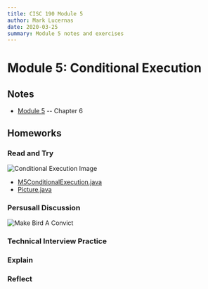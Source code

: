 ```yaml
---
title: CISC 190 Module 5
author: Mark Lucernas
date: 2020-03-25
summary: Module 5 notes and exercises
---
```



# Module 5: Conditional Execution

## Notes

  - [Module 5](../notes/m-5) -- Chapter 6

## Homeworks

### Read and Try

![Conditional Execution Image](file:../../../../files/spring-2020/CISC-190/module-5/read-and-try/m-5_readAndTry.png)

  - [M5ConditionalExecution.java ](vfile:../../../../files/spring-2020/CISC-190/module-5/read-and-try/M5ConditionalExecution.java)
  - [Picture.java ](vfile:../../../../files/spring-2020/CISC-190/module-5/read-and-try/Picture.java)

### Persusall Discussion

![Make Bird A Convict](file:../../../../files/spring-2020/CISC-190/module-5/perusall-discussion/m-5_green-bird.png)

### Technical Interview Practice

### Explain

### Reflect



